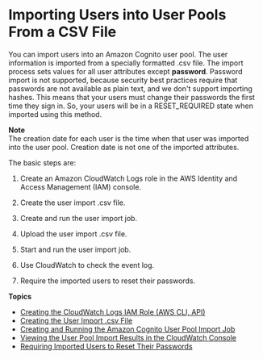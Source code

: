 # Importing Users into User Pools From a CSV File<a name="cognito-user-pools-using-import-tool"></a>

You can import users into an Amazon Cognito user pool\. The user information is imported from a specially formatted \.csv file\. The import process sets values for all user attributes except **password**\. Password import is not supported, because security best practices require that passwords are not available as plain text, and we don't support importing hashes\. This means that your users must change their passwords the first time they sign in\. So, your users will be in a RESET\_REQUIRED state when imported using this method\.

**Note**  
The creation date for each user is the time when that user was imported into the user pool\. Creation date is not one of the imported attributes\.

The basic steps are:

1. Create an Amazon CloudWatch Logs role in the AWS Identity and Access Management \(IAM\) console\.

1. Create the user import \.csv file\.

1. Create and run the user import job\.

1. Upload the user import \.csv file\.

1. Start and run the user import job\.

1. Use CloudWatch to check the event log\.

1. Require the imported users to reset their passwords\.

**Topics**
+ [Creating the CloudWatch Logs IAM Role \(AWS CLI, API\)](cognito-user-pools-using-import-tool-cli-cloudwatch-iam-role.md)
+ [Creating the User Import \.csv File](cognito-user-pools-using-import-tool-csv-header.md)
+ [Creating and Running the Amazon Cognito User Pool Import Job](cognito-user-pools-creating-import-job.md)
+ [Viewing the User Pool Import Results in the CloudWatch Console](cognito-user-pools-using-import-tool-cloudwatch.md)
+ [Requiring Imported Users to Reset Their Passwords](cognito-user-pools-using-import-tool-password-reset.md)